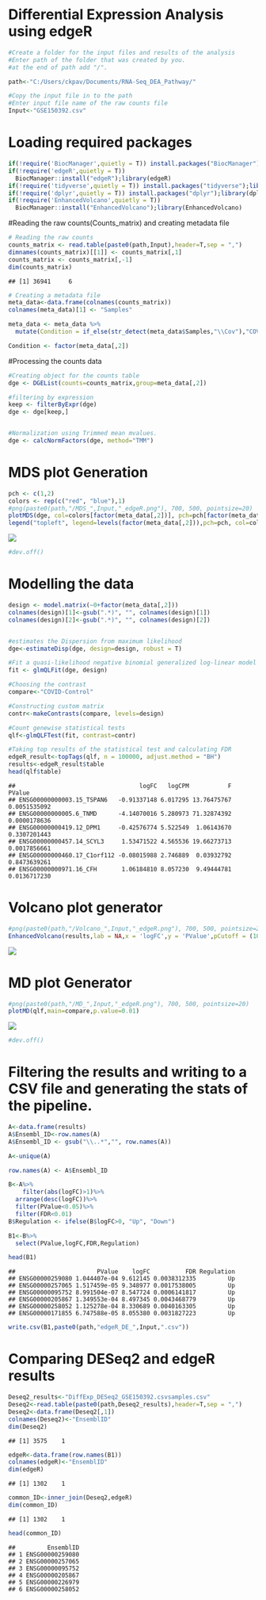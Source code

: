 Differential Expression Analysis using edgeR
================

``` r
#Create a folder for the input files and results of the analysis
#Enter path of the folder that was created by you.
#at the end of path add "/".

path<-"C:/Users/ckpav/Documents/RNA-Seq_DEA_Pathway/"

#Copy the input file in to the path
#Enter input file name of the raw counts file
Input<-"GSE150392.csv"
```

# Loading required packages

``` r
if(!require('BiocManager',quietly = T)) install.packages("BiocManager");library(BiocManager)
if(!require('edgeR',quietly = T))
  BiocManager::install("edgeR");library(edgeR)
if(!require('tidyverse',quietly = T)) install.packages("tidyverse");library(tidyverse)
if(!require('dplyr',quietly = T)) install.packages("dplyr");library(dplyr)
if(!require('EnhancedVolcano',quietly = T))
  BiocManager::install("EnhancedVolcano");library(EnhancedVolcano)
```

\#Reading the raw counts(Counts\_matrix) and creating metadata file

``` r
# Reading the raw counts
counts_matrix <- read.table(paste0(path,Input),header=T,sep = ",")
dimnames(counts_matrix)[[1]] <- counts_matrix[,1]
counts_matrix <- counts_matrix[,-1]
dim(counts_matrix)
```

    ## [1] 36941     6

``` r
# Creating a metadata file 
meta_data<-data.frame(colnames(counts_matrix))
colnames(meta_data)[1] <- "Samples"

meta_data <- meta_data %>%
  mutate(Condition = if_else(str_detect(meta_data$Samples,"\\Cov"),"COVID","Control"))

Condition <- factor(meta_data[,2])
```

\#Processing the counts data

``` r
#Creating object for the counts table
dge <- DGEList(counts=counts_matrix,group=meta_data[,2])

#filtering by expression
keep <- filterByExpr(dge)
dge <- dge[keep,]


#Normalization using Trimmed mean mvalues.
dge <- calcNormFactors(dge, method="TMM")
```

# MDS plot Generation

``` r
pch <- c(1,2)
colors <- rep(c("red", "blue"),1)
#png(paste0(path,"/MDS_",Input,"_edgeR.png"), 700, 500, pointsize=20)
plotMDS(dge, col=colors[factor(meta_data[,2])], pch=pch[factor(meta_data[,2])])
legend("topleft", legend=levels(factor(meta_data[,2])),pch=pch, col=colors, ncol=2)
```

![](DEA_edgeR_files/figure-gfm/unnamed-chunk-5-1.png)<!-- -->

``` r
#dev.off()
```

# Modelling the data

``` r
design <- model.matrix(~0+factor(meta_data[,2]))
colnames(design)[1]<-gsub(".*)", "", colnames(design)[1])
colnames(design)[2]<-gsub(".*)", "", colnames(design)[2])


#estimates the Dispersion from maximum likelihood
dge<-estimateDisp(dge, design=design, robust = T)

#Fit a quasi-likelihood negative binomial generalized log-linear model to count data 
fit <- glmQLFit(dge, design)

#Choosing the contrast
compare<-"COVID-Control"

#Constructing custom matrix
contr<-makeContrasts(compare, levels=design)

#Count genewise statistical tests
qlf<-glmQLFTest(fit, contrast=contr)

#Taking top results of the statistical test and calculating FDR
edgeR_result<-topTags(qlf, n = 100000, adjust.method = "BH")
results<-edgeR_result$table
head(qlf$table)
```

    ##                                   logFC   logCPM           F       PValue
    ## ENSG00000000003.15_TSPAN6   -0.91337148 6.017295 13.76475767 0.0051535092
    ## ENSG00000000005.6_TNMD      -4.14070016 5.280973 71.32874392 0.0000178636
    ## ENSG00000000419.12_DPM1     -0.42576774 5.522549  1.06143670 0.3307201443
    ## ENSG00000000457.14_SCYL3     1.53471522 4.565536 19.66273713 0.0017856661
    ## ENSG00000000460.17_C1orf112 -0.08015988 2.746889  0.03932792 0.8473639261
    ## ENSG00000000971.16_CFH       1.06184810 8.057230  9.49444781 0.0136717230

# Volcano plot generator

``` r
#png(paste0(path,"/Volcano_",Input,"_edgeR.png"), 700, 500, pointsize=20)
EnhancedVolcano(results,lab = NA,x = 'logFC',y = 'PValue',pCutoff = (10e-2)/2,FCcutoff = 1.0,  xlim = c(-5, 5),ylim = c(0, -log10(10e-12)))
```

![](DEA_edgeR_files/figure-gfm/unnamed-chunk-7-1.png)<!-- -->

# MD plot Generator

``` r
#png(paste0(path,"/MD_",Input,"_edgeR.png"), 700, 500, pointsize=20)
plotMD(qlf,main=compare,p.value=0.01)
```

![](DEA_edgeR_files/figure-gfm/unnamed-chunk-8-1.png)<!-- -->

``` r
#dev.off()
```

# Filtering the results and writing to a CSV file and generating the stats of the pipeline.

``` r
A<-data.frame(results)
A$Ensembl_ID<-row.names(A)
A$Ensembl_ID <- gsub("\\..*","", row.names(A))

A<-unique(A)

row.names(A) <- A$Ensembl_ID

B<-A%>%
    filter(abs(logFC)>1)%>%
  arrange(desc(logFC))%>%
  filter(PValue<0.05)%>%
  filter(FDR<0.01)
B$Regulation <- ifelse(B$logFC>0, "Up", "Down")

B1<-B%>%
  select(PValue,logFC,FDR,Regulation)

head(B1)
```

    ##                       PValue    logFC          FDR Regulation
    ## ENSG00000259080 1.044407e-04 9.612145 0.0038312335         Up
    ## ENSG00000257065 1.517459e-05 9.348977 0.0017538005         Up
    ## ENSG00000095752 8.991504e-07 8.547724 0.0006141817         Up
    ## ENSG00000205867 1.349553e-04 8.497345 0.0043468779         Up
    ## ENSG00000258052 1.125278e-04 8.330689 0.0040163305         Up
    ## ENSG00000171855 6.747588e-05 8.055380 0.0031827223         Up

``` r
write.csv(B1,paste0(path,"edgeR_DE_",Input,".csv"))
```

# Comparing DESeq2 and edgeR results

``` r
Deseq2_results<-"DiffExp_DESeq2_GSE150392.csvsamples.csv"
Deseq2<-read.table(paste0(path,Deseq2_results),header=T,sep = ",")
Deseq2<-data.frame(Deseq2[,1])
colnames(Deseq2)<-"EnsemblID"
dim(Deseq2)
```

    ## [1] 3575    1

``` r
edgeR<-data.frame(row.names(B1))
colnames(edgeR)<-"EnsemblID"
dim(edgeR)
```

    ## [1] 1302    1

``` r
common_ID<-inner_join(Deseq2,edgeR)
dim(common_ID)
```

    ## [1] 1302    1

``` r
head(common_ID)
```

    ##         EnsemblID
    ## 1 ENSG00000259080
    ## 2 ENSG00000257065
    ## 3 ENSG00000095752
    ## 4 ENSG00000205867
    ## 5 ENSG00000226979
    ## 6 ENSG00000258052

